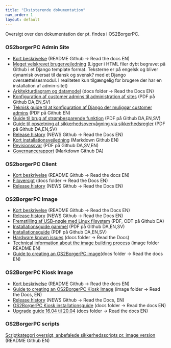 ```yaml
---
title: "Eksisterende dokumentation"
nav_order: 1
layout: default
---
```

Oversigt over den dokumentation der pt. findes i OS2BorgerPC.

### OS2borgerPC Admin Site
- [Kort beskrivelse](https://github.com/OS2borgerPC/os2borgerpc-admin-site/blob/master/README.rst) (README Github -> Read the docs EN)
- [Meget velskrevet brugervejledning](https://github.com/OS2borgerPC/os2borgerpc-admin-site/tree/master/admin_site/templates/documentation) (Ligger i HTML filer dybt begravet på Github i et Django template format. Teksterne er på engelsk og bliver dynamisk oversat til dansk og svensk? med et Django oversættelsesmodul. I realiteten kun tilgængelig for brugere der har en installation af admin-sitet)
- [Arkitekturdiagram og datamodel](https://github.com/OS2borgerPC/os2borgerpc-admin-site/blob/development/docs/source/dev.rst) (docs folder -> Read the Docs EN)
- [Konfiguration af customer admins til administration af sites](https://github.com/OS2borgerPC/os2borgerpc-admin-site/blob/master/admin_site/static/docs/customer_admin_guide_da.pdf) (PDF på Github DA,EN,SV)
- [Teknisk guide til at konfiguration af Django der muliggør customer admins](https://github.com/OS2borgerPC/os2borgerpc-admin-site/blob/master/admin_site/static/docs/configuring_customer_admins.pdf) (PDF på Github EN)
- [Guide til brug af strømbesparende funktion](https://github.com/OS2borgerPC/os2borgerpc-admin-site/blob/master/admin_site/static/docs/Wake_plan_user_guide_da.pdf) (PDF på Github DA,EN,SV)
- [Guide til opsætning af sikkerhedsovervågning via sikkerhedsregler](https://github.com/OS2borgerPC/os2borgerpc-admin-site/blob/master/admin_site/static/docs/OS2BorgerPC_security_rules_da.pdf) (PDF på Github DA,EN,SV)
- [Release history](https://os2borgerpc-admin.readthedocs.io/en/latest/news.html) (NEWS Github -> Read the Docs EN)
- [Kort installationsvejledning](https://github.com/OS2borgerPC/os2borgerpc-admin-site/blob/master/admin_site/INSTALL) (Markdown Github EN)
- [Revisionssvar](https://github.com/OS2borgerPC/os2borgerpc-admin-site/blob/master/admin_site/static/docs/Audit_doc_da.pdf) (PDF på Github DA,SV,EN)
- [Governancerapport](https://github.com/OS2borgerPC/os2borgerpc-admin-site/blob/master/Governancerapport.md) (Markdown Github DA)

### OS2borgerPC Client
- [Kort beskrivelse](https://github.com/OS2borgerPC/os2borgerpc-client/blob/master/README.rst) (README Github -> Read the docs EN)
- [Filoversigt](https://github.com/OS2borgerPC/os2borgerpc-client/blob/master/docs/source/dev.rst) (docs folder -> Read the Docs EN)
- [Release history](https://github.com/OS2borgerPC/os2borgerpc-client/blob/master/NEWS.rst) (NEWS Github -> Read the Docs EN)
  
### OS2BorgerPC Image 
- [Kort beskrivelse](https://github.com/OS2borgerPC/os2borgerpc-image/blob/master/README.rst) (README Github -> Read the Docs EN)
- [Release history](https://github.com/OS2borgerPC/os2borgerpc-image/blob/master/NEWS.rst) (NEWS Github -> Read the Docs EN)
- [Fremstilling af USB-nøgle med Linux filsystem](https://github.com/OS2borgerPC/os2borgerpc-image/blob/master/docs/client_docs/USB_noegle_med_ext.pdf) (PDF, ODT på Github DA)
- [Installationsguide gammel](https://github.com/OS2borgerPC/os2borgerpc-image/blob/master/docs/OS2BorgerPC_installation_guide_old_da.pdf) (PDF på Github DA,EN,SV)
- [Installationsguide](https://github.com/OS2borgerPC/os2borgerpc-image/blob/master/docs/OS2BorgerPC_installation_guide_da.pdf) (PDF på Github DA,EN,SV)
- [Hardware known issues](https://github.com/OS2borgerPC/os2borgerpc-image/blob/development/docs/source/hardware_known_issues.rst) (docs folder -> Read the Docs)
- [Technical information about the image building process](https://github.com/OS2borgerPC/os2borgerpc-image/blob/master/image/README.rst) (image folder README EN)
- [Guide to creating an OS2BorgerPC image](https://github.com/OS2borgerPC/os2borgerpc-image/blob/master/docs/source/dev.rst)(docs folder -> Read the docs EN)
  
### OS2BorgerPC Kiosk Image
- [Kort beskrivelse](https://github.com/OS2borgerPC/os2borgerpc-kiosk-image/blob/master/README.rst) (README Github -> Read the docs EN)
- [Guide to creating an OS2BorgerPC Kiosk Image](https://github.com/OS2borgerPC/os2borgerpc-kiosk-image/blob/master/image/README.rst) (image folder -> Read the Docs, EN) 
- [Release history](https://github.com/OS2borgerPC/os2borgerpc-kiosk-image/blob/master/NEWS.rst) (NEWS Github -> Read the Docs, EN)
- [OS2BorgerPC Kiosk installationsguide](https://github.com/OS2borgerPC/os2borgerpc-kiosk-image/blob/master/docs/source/dev.rst) (docs folder -> Read the docs EN)
- [Upgrade guide 16.04 til 20.04](https://github.com/OS2borgerPC/os2borgerpc-kiosk-image/blob/master/docs/upgrade.rst) (docs folder -> Read the docs EN)

### OS2BorgerPC scripts
[Scriptkategori oversigt, anbefalede sikkerhedsscripts pr. image version](https://github.com/OS2borgerPC/os2borgerpc-scripts/blob/master/README.md) (README Github EN)






